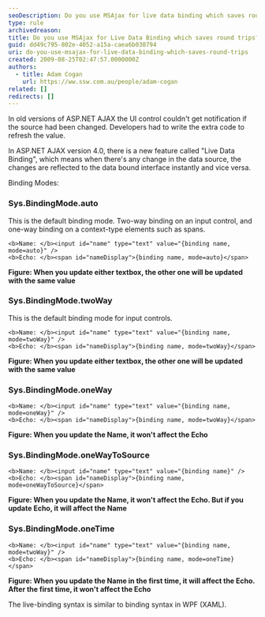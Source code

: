 ```yaml
---
seoDescription: Do you use MSAjax for live data binding which saves round trips and enhances user experience in ASP.NET AJAX applications.
type: rule
archivedreason:
title: Do you use MSAjax for Live Data Binding which saves round trips?
guid: dd49c795-802e-4052-a15a-caea6b030794
uri: do-you-use-msajax-for-live-data-binding-which-saves-round-trips
created: 2009-08-25T02:47:57.0000000Z
authors:
  - title: Adam Cogan
    url: https://ww.ssw.com.au/people/adam-cogan
related: []
redirects: []
---
```


In old versions of ASP.NET AJAX the UI control couldn't get notification if the source had been changed. Developers had to write the extra code to refresh the value.

In ASP.NET AJAX version 4.0, there is a new feature called "Live Data Binding", which means when there's any change in the data source, the changes are reflected to the data bound interface instantly and vice versa.

<!--endintro-->

Binding Modes:

### Sys.BindingMode.auto

This is the default binding mode. Two-way binding on an input control, and one-way binding on a context-type elements such as spans.

```dotnet
<b>Name: </b><input id="name" type="text" value="{binding name, mode=auto}" />
<b>Echo: </b><span id="nameDisplay">{binding name, mode=auto}</span>
```

**Figure: When you update either textbox, the other one will be updated with the same value**

### Sys.BindingMode.twoWay

This is the default binding mode for input controls.

```dotnet
<b>Name: </b><input id="name" type="text" value="{binding name, mode=twoWay}" />
<b>Echo: </b><span id="nameDisplay">{binding name, mode=twoWay}</span>
```

**Figure: When you update either textbox, the other one will be updated with the same value**

### Sys.BindingMode.oneWay

```dotnet
<b>Name: </b><input id="name" type="text" value="{binding name, mode=oneWay}" />
<b>Echo: </b><span id="nameDisplay">{binding name, mode=twoWay}</span>
```

**Figure: When you update the Name, it won't affect the Echo**

### Sys.BindingMode.oneWayToSource

```dotnet
<b>Name: </b><input id="name" type="text" value="{binding name}" />
<b>Echo: </b><span id="nameDisplay">{binding name, mode=oneWayToSource}</span>
```

**Figure: When you update the Name, it won't affect the Echo. But if you update Echo, it will affect the Name**

### Sys.BindingMode.oneTime

```dotnet
<b>Name: </b><input id="name" type="text" value="{binding name, mode=twoWay}" />
<b>Echo: </b><span id="nameDisplay">{binding name, mode=oneTime}</span>
```

**Figure: When you update the Name in the first time, it will affect the Echo. After the first time, it won't affect the Echo**

The live-binding syntax is similar to binding syntax in WPF (XAML).
